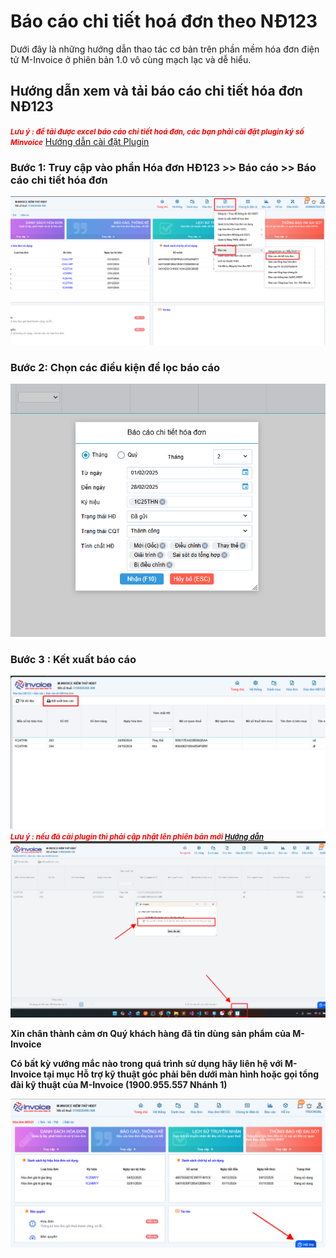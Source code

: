 # **Báo cáo chi tiết hoá đơn theo NĐ123**

Dưới đây là những hướng dẫn thao tác cơ bản trên phần mềm hóa đơn điện tử M-Invoice ở phiên bản 1.0 vô cùng mạch lạc và dễ hiểu.

<!-- [^1]:
    In 2016, Material for MkDocs started out as a simple theme for MkDocs, but
    over the course of several years, it's now much more than that – with the
    many built-in plugins, settings, and countless customization abilities,
    Material for MkDocs is now one of the simplest and most powerful frameworks
    for creating documentation for your project.

[MkDocs]: https://www.mkdocs.org
[pip]: #with-pip
[docker]: #with-docker -->

## **Hướng dẫn xem và tải báo cáo chi tiết hóa đơn NĐ123**

<!-- ### with pip <small>recommended</small> { #with-pip data-toc-label="with pip" } -->

_<span style="font-weight : bold; color: red"><small>Lưu ý : để tải được excel báo cáo chi tiết hoá đơn, các bạn phải cài đặt plugin ký số Minvoice</small></span>_ [Hướng dẫn cài đặt Plugin](assets/images/invoice1/1.0_caiPlugin.png)

### Bước 1: Truy cập vào phần Hóa đơn HĐ123 >> Báo cáo >> Báo cáo chi tiết hóa đơn

![Hình 1](assets/images/invoice1/1.0_baoCaoChiTiet_1.png)

### Bước 2: Chọn các điều kiện để lọc báo cáo

![Hình 2](assets/images/invoice1/1.0_baoCaoChiTiet_2.png)

### Bước 3 : Kết xuất báo cáo

![Hình 3](assets/images/invoice1/1.0_baoCaoChiTiet_3.png)
_<span style="font-weight : bold; color: red"><small>Lưu ý : nếu đã cài plugin thì phải cập nhật lên phiên bản mới [Hướng dẫn](assets/images/invoice1/1.0_capNhatPhanMem.png)</small></span>_
![Hình 4](assets/images/invoice1/1.0_baoCaoChiTiet_4.png)

<span style="font-weight : bold">Xin chân thành cảm ơn Quý khách hàng đã tin dùng sản phẩm của M-Invoice</span>

<span style="font-weight : bold">Có bất kỳ vướng mắc nào trong quá trình sử dụng hãy liên hệ với M-Invoice tại mục Hỗ trợ kỹ thuật góc phải bên dưới màn hình hoặc gọi tổng đài kỹ thuật của M-Invoice (1900.955.557 Nhánh 1)</span>

![Hình 5](assets/images/invoice1/1.0_suaTienBangTay_5.png)

<!-- === "Latest"

    ``` sh
    pip install mkdocs-material
    ```

=== "9.x"

    ``` sh
    pip install mkdocs-material=="9.*" # (1)!
    ```

    1.  Material for MkDocs uses [semantic versioning][^2], which is why it's a
        good idea to limit upgrades to the current major version.

        This will make sure that you don't accidentally [upgrade to the next
        major version], which may include breaking changes that silently corrupt
        your site. Additionally, you can use `pip freeze` to create a lockfile,
        so builds are reproducible at all times:

        ```
        pip freeze > requirements.txt
        ```

        Now, the lockfile can be used for installation:

        ```
        pip install -r requirements.txt
        ```

[^2]:
    Note that improvements of existing features are sometimes released as
    patch releases, like for example improved rendering of content tabs, as
    they're not considered to be new features.

This will automatically install compatible versions of all dependencies:
[MkDocs], [Markdown], [Pygments] and [Python Markdown Extensions]. Material for
MkDocs always strives to support the latest versions, so there's no need to
install those packages separately.

---

:fontawesome-brands-youtube:{ style="color: #EE0F0F" }
**[How to set up Material for MkDocs]** by @james-willett – :octicons-clock-24:
27m – Learn how to create and host a documentation site using Material for
MkDocs on GitHub Pages in a step-by-step guide.

[How to set up Material for MkDocs]: https://www.youtube.com/watch?v=xlABhbnNrfI

---

!!! tip

    If you don't have prior experience with Python, we recommend reading
    [Using Python's pip to Manage Your Projects' Dependencies], which is a
    really good introduction on the mechanics of Python package management and
    helps you troubleshoot if you run into errors.

[Python package]: https://pypi.org/project/mkdocs-material/
[virtual environment]: https://realpython.com/what-is-pip/#using-pip-in-a-python-virtual-environment
[semantic versioning]: https://semver.org/
[upgrade to the next major version]: upgrade.md
[Markdown]: https://python-markdown.github.io/
[Pygments]: https://pygments.org/
[Python Markdown Extensions]: https://facelessuser.github.io/pymdown-extensions/
[Using Python's pip to Manage Your Projects' Dependencies]: https://realpython.com/what-is-pip/

### with docker

The official [Docker image] is a great way to get up and running in a few
minutes, as it comes with all dependencies pre-installed. Open up a terminal
and pull the image with:

=== "Latest"

    ```
    docker pull squidfunk/mkdocs-material
    ```

=== "9.x"

    ```
    docker pull squidfunk/mkdocs-material:9
    ```

The `mkdocs` executable is provided as an entry point and `serve` is the
default command. If you're not familiar with Docker don't worry, we have you
covered in the following sections.

The following plugins are bundled with the Docker image:

- [mkdocs-minify-plugin]
- [mkdocs-redirects]

  [Docker image]: https://hub.docker.com/r/squidfunk/mkdocs-material/
  [mkdocs-minify-plugin]: https://github.com/byrnereese/mkdocs-minify-plugin
  [mkdocs-redirects]: https://github.com/datarobot/mkdocs-redirects

??? question "How to add plugins to the Docker image?"

    Material for MkDocs only bundles selected plugins in order to keep the size
    of the official image small. If the plugin you want to use is not included,
    you can add them easily:

    === "Material for MkDocs"

        Create a `Dockerfile` and extend the official image:

        ``` Dockerfile title="Dockerfile"
        FROM squidfunk/mkdocs-material
        RUN pip install mkdocs-macros-plugin
        RUN pip install mkdocs-glightbox
        ```

    === "Insiders"

        Clone or fork the Insiders repository, and create a file called
        `user-requirements.txt` in the root of the repository. Then, add the
        plugins that should be installed to the file, e.g.:

        ``` txt title="user-requirements.txt"
        mkdocs-macros-plugin
        mkdocs-glightbox
        ```

    Next, build the image with the following command:

    ```
    docker build -t squidfunk/mkdocs-material .
    ```

    The new image will have additional packages installed and can be used
    exactly like the official image.

### with git

Material for MkDocs can be directly used from [GitHub] by cloning the
repository into a subfolder of your project root which might be useful if you
want to use the very latest version:

```
git clone https://github.com/squidfunk/mkdocs-material.git
```

Next, install the theme and its dependencies with:

```
pip install -e mkdocs-material
```

[GitHub]: https://github.com/squidfunk/mkdocs-material -->

